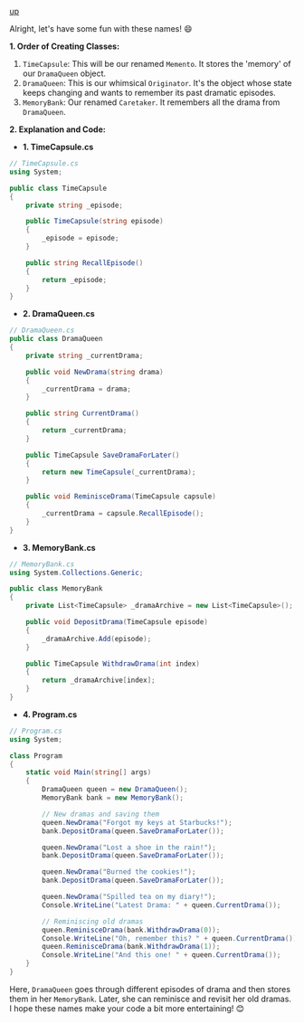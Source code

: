 [up](../README.md)

Alright, let's have some fun with these names! 😄

**1. Order of Creating Classes:**
1. `TimeCapsule`: This will be our renamed `Memento`. It stores the 'memory' of our `DramaQueen` object.
2. `DramaQueen`: This is our whimsical `Originator`. It's the object whose state keeps changing and wants to remember its past dramatic episodes.
3. `MemoryBank`: Our renamed `Caretaker`. It remembers all the drama from `DramaQueen`.

**2. Explanation and Code:**

- **1. TimeCapsule.cs**
```csharp
// TimeCapsule.cs
using System;

public class TimeCapsule
{
    private string _episode;

    public TimeCapsule(string episode)
    {
        _episode = episode;
    }

    public string RecallEpisode()
    {
        return _episode;
    }
}
```

- **2. DramaQueen.cs**
```csharp
// DramaQueen.cs
public class DramaQueen
{
    private string _currentDrama;

    public void NewDrama(string drama)
    {
        _currentDrama = drama;
    }

    public string CurrentDrama()
    {
        return _currentDrama;
    }

    public TimeCapsule SaveDramaForLater()
    {
        return new TimeCapsule(_currentDrama);
    }

    public void ReminisceDrama(TimeCapsule capsule)
    {
        _currentDrama = capsule.RecallEpisode();
    }
}
```

- **3. MemoryBank.cs**
```csharp
// MemoryBank.cs
using System.Collections.Generic;

public class MemoryBank
{
    private List<TimeCapsule> _dramaArchive = new List<TimeCapsule>();

    public void DepositDrama(TimeCapsule episode)
    {
        _dramaArchive.Add(episode);
    }

    public TimeCapsule WithdrawDrama(int index)
    {
        return _dramaArchive[index];
    }
}
```

- **4. Program.cs**
```csharp
// Program.cs
using System;

class Program
{
    static void Main(string[] args)
    {
        DramaQueen queen = new DramaQueen();
        MemoryBank bank = new MemoryBank();

        // New dramas and saving them
        queen.NewDrama("Forgot my keys at Starbucks!");
        bank.DepositDrama(queen.SaveDramaForLater());

        queen.NewDrama("Lost a shoe in the rain!");
        bank.DepositDrama(queen.SaveDramaForLater());

        queen.NewDrama("Burned the cookies!");
        bank.DepositDrama(queen.SaveDramaForLater());

        queen.NewDrama("Spilled tea on my diary!");
        Console.WriteLine("Latest Drama: " + queen.CurrentDrama());

        // Reminiscing old dramas
        queen.ReminisceDrama(bank.WithdrawDrama(0));
        Console.WriteLine("Oh, remember this? " + queen.CurrentDrama());
        queen.ReminisceDrama(bank.WithdrawDrama(1));
        Console.WriteLine("And this one! " + queen.CurrentDrama());
    }
}
```

Here, `DramaQueen` goes through different episodes of drama and then stores them in her `MemoryBank`. Later, she can reminisce and revisit her old dramas. I hope these names make your code a bit more entertaining! 😊
